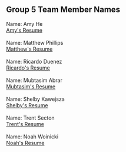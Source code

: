 ## Group 5 Team Member Names

Name: Amy He
<br>
[Amy's Resume](AmyResume.txt)
<br>
<br>
Name: Matthew Phillips
<br>
[Matthew's Resume](MatthewResume.txt)
<br>
<br>
Name: Ricardo Duenez
<br>
[Ricardo's Resume](RicardoResume.txt)
<br>
<br>
Name: Mubtasim Abrar
<br>
[Mubtasim's Resume](MubtasimResume.txt)
<br>
<br>
Name: Shelby Kawejsza
<br>
[Shelby's Resume](ShelbyResume.txt)
<br>
<br>
Name: Trent Secton
<br>
[Trent's Resume](TrentResume.txt)
<br>
<br>
Name: Noah Woinicki
<br>
[Noah's Resume](NoahResume.txt)
